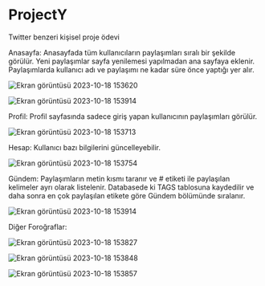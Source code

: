 # ProjectY
Twitter benzeri kişisel proje ödevi


Anasayfa: Anasayfada tüm kullanıcıların paylaşımları sıralı bir şekilde görülür. Yeni paylaşımlar sayfa yenilemesi yapılmadan ana sayfaya eklenir. Paylaşımlarda kullanıcı adı ve paylaşımı ne kadar süre önce yaptığı yer alır.

![Ekran görüntüsü 2023-10-18 153620](https://github.com/ibrahimBinarbasi/ProjectY/assets/140318380/314ed79d-17f2-4429-8c63-9ee7078376e9)

![Ekran görüntüsü 2023-10-18 153914](https://github.com/ibrahimBinarbasi/ProjectY/assets/140318380/15803264-5cff-4303-8b31-704ad3700aac)


Profil: Profil sayfasında sadece giriş yapan kullanıcının paylaşımları görülür.

![Ekran görüntüsü 2023-10-18 153713](https://github.com/ibrahimBinarbasi/ProjectY/assets/140318380/3d4f05d1-3d78-44b1-941f-d00fb3428359)


Hesap: Kullanıcı bazı bilgilerini güncelleyebilir.

![Ekran görüntüsü 2023-10-18 153754](https://github.com/ibrahimBinarbasi/ProjectY/assets/140318380/76629150-32a9-4856-911f-8fe38da9ef53)

Gündem: Paylaşımların metin kısmı taranır ve # etiketi ile paylaşılan kelimeler ayrı olarak listelenir. Databasede ki TAGS tablosuna kaydedilir ve daha sonra en çok paylaşılan etikete göre Gündem bölümünde sıralanır.

![Ekran görüntüsü 2023-10-18 153914](https://github.com/ibrahimBinarbasi/ProjectY/assets/140318380/d387ce01-45d4-463e-a93e-52f7b0116690)



Diğer Foroğraflar:

![Ekran görüntüsü 2023-10-18 153827](https://github.com/ibrahimBinarbasi/ProjectY/assets/140318380/34dce49a-eefe-4045-b92c-37a5acdaff8c)

![Ekran görüntüsü 2023-10-18 153848](https://github.com/ibrahimBinarbasi/ProjectY/assets/140318380/e7f4d2bc-6924-402a-a6e5-9239571ebce2)

![Ekran görüntüsü 2023-10-18 153857](https://github.com/ibrahimBinarbasi/ProjectY/assets/140318380/4f4fd11b-42fc-4747-a6f8-b44a4fdd336c)
